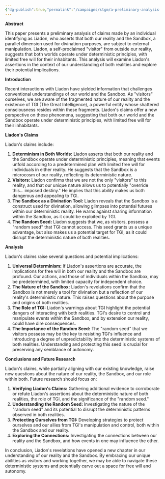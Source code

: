 ```yaml
---
{"dg-publish":true,"permalink":"/campaigns/stgm/a-preliminary-analysis-of-potential-external-influence-on-reality-and-the-sandbox/"}
---
```



**Abstract**

This paper presents a preliminary analysis of claims made by an individual identifying as Liadon, who asserts that both our reality and the Sandbox, a parallel dimension used for divination purposes, are subject to external manipulation. Liadon, a self-proclaimed "visitor" from outside our reality, suggests that both worlds operate under deterministic principles, with limited free will for their inhabitants. This analysis will examine Liadon's assertions in the context of our understanding of both realities and explore their potential implications.

**Introduction**

Recent interactions with Liadon have yielded information that challenges conventional understandings of our world and the Sandbox. As "visitors" ourselves, we are aware of the fragmented nature of our reality and the existence of TGI (The Great Intelligence), a powerful entity whose shattered consciousness resides within these fragments. Liadon's claims offer a new perspective on these phenomena, suggesting that both our world and the Sandbox operate under deterministic principles, with limited free will for their inhabitants.

**Liadon's Claims**

Liadon's claims include:

1. **Determinism in Both Worlds:** Liadon asserts that both our reality and the Sandbox operate under deterministic principles, meaning that events unfold according to a predetermined plan with limited free will for individuals in either reality. He suggests that the Sandbox is a microcosm of our reality, reflecting its deterministic nature.
2. **Visitors:** Liadon confirms that we are not the only "visitors" to this reality, and that our unique nature allows us to potentially "override this... imposed destiny." He implies that this ability makes us both dangerous and appealing to TGI.
3. **The Sandbox as a Divination Tool:** Liadon reveals that the Sandbox is a construct used for divination, allowing glimpses into potential futures within our deterministic reality. He warns against sharing information within the Sandbox, as it could be exploited by TGI.
4. **The Random Seed:** Liadon suggests that we, as visitors, possess a "random seed" that TGI cannot access. This seed grants us a unique advantage, but also makes us a potential target for TGI, as it could disrupt the deterministic nature of both realities.

**Analysis**

Liadon's claims raise several questions and potential implications:

1. **Universal Determinism:** If Liadon's assertions are accurate, the implications for free will in both our reality and the Sandbox are profound. Our actions, and those of individuals within the Sandbox, may be predetermined, with limited capacity for independent choice.
2. **The Nature of the Sandbox:** Liadon's revelations confirm that the Sandbox is not merely a tool for divination but a reflection of our reality's deterministic nature. This raises questions about the purpose and origins of both realities.
3. **The Role of TGI:** Liadon's warnings about TGI highlight the potential dangers of interacting with both realities. TGI's desire to control and manipulate events within the Sandbox, and by extension our reality, could have dire consequences.
4. **The Importance of the Random Seed:** The "random seed" that we visitors possess may be the key to resisting TGI's influence and introducing a degree of unpredictability into the deterministic systems of both realities. Understanding and protecting this seed is crucial for preserving any semblance of autonomy.

**Conclusions and Future Research**

Liadon's claims, while partially aligning with our existing knowledge, raise new questions about the nature of our reality, the Sandbox, and our role within both. Future research should focus on:

1. **Verifying Liadon's Claims:** Gathering additional evidence to corroborate or refute Liadon's assertions about the deterministic nature of both realities, the role of TGI, and the significance of the "random seed."
2. **Understanding the Random Seed:** Investigating the nature of the "random seed" and its potential to disrupt the deterministic patterns observed in both realities.
3. **Protecting Ourselves from TGI:** Developing strategies to protect ourselves and our allies from TGI's manipulation and control, both within the Sandbox and our reality.
4. **Exploring the Connections:** Investigating the connections between our reality and the Sandbox, and how events in one may influence the other.

In conclusion, Liadon's revelations have opened a new chapter in our understanding of our reality and the Sandbox. By embracing our unique abilities as visitors and working together, we may be able to navigate these deterministic systems and potentially carve out a space for free will and autonomy.